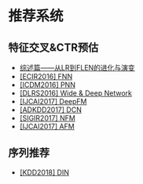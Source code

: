 # 推荐系统 <!-- {docsify-ignore-all} -->

## 特征交叉&CTR预估

* [综述篇——从LR到FLEN的进化与演变](/rec/feat-cross/summary.md)
* [\[ECIR2016\] FNN](/rec/feat-cross/FNN.md)
* [\[ICDM2016\] PNN](/rec/feat-cross/PNN.md)
* [\[DLRS2016\] Wide & Deep Network](/rec/feat-cross/WDN.md)
* [\[IJCAI2017\] DeepFM](/rec/feat-cross/DeepFM.md)
* [\[ADKDD2017\] DCN](/rec/feat-cross/DCN.md)
* [\[SIGIR2017\] NFM](/rec/feat-cross/NFM.md)
* [\[IJCAI2017\] AFM](/rec/feat-cross/AFM.md)

## 序列推荐

* [\[KDD2018\] DIN](/rec/seq/DIN.md)